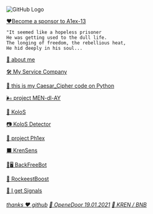    ![GitHub Logo](https://a1ex-13.github.io/m45.jpg.svg)
   
   [❤️Become a sponsor to A1ex-13](https://four.meme/token/0x00fd2a97cf8b029f02e710e22d5c49a9cf8e6311)
```
"It seemed like a hopeless prisoner
He was getting used to the dull life. 
The longing of freedom, the rebellious heat, 
He hid deeply in his soul...
```

[🧔 about me](https://a1ex-13.github.io/me/1)

[ 🛠️ My Service Company](https://a1ex-13.github.io/service/main)

[🐍 this is my Caesar_Cipher code on Python](https://a1ex-13.github.io/Caesar_Cipher/Caesar_Cipher)

[🌬️ project MEN-dl-AY](https://a1ex-13.github.io/MEN-dl-AY/MEN-dl-AY)

[🌾  KoloS](https://a1ex-13.github.io/kolos/KoloS)

[📷  KoloS Detector](https://a1ex-13.github.io/kolosd/KoloSD)

[🌊 project Ph1ex](https://a1ex-13.github.io/Phlex/Phlex)

[⬛ KrenSens](https://a1ex-13.github.io/KrenSens/KrenSens.html)  

[🤖🖥️ BackFreeBot](https://github.com/A1ex-13/BackFreeBot)  

[🚀 RockeestBoost](https://a1ex-13.github.io/RockeetBoost/RockeetBoost.html)

[📡 I get Signals](https://a1ex-13.github.io/SSTV/index.html)


###### [thanks ❤️ github](https://github.com/) [🎈 OpeneDoor 19.01.2021](https://img1.goodfon.ru/original/1956x1294/e/df/kreativ-gorod-smog-chelovek.jpg)  [🚀 KREN / BNB](https://four.meme/token/0x00fd2a97cf8b029f02e710e22d5c49a9cf8e6311)



     
